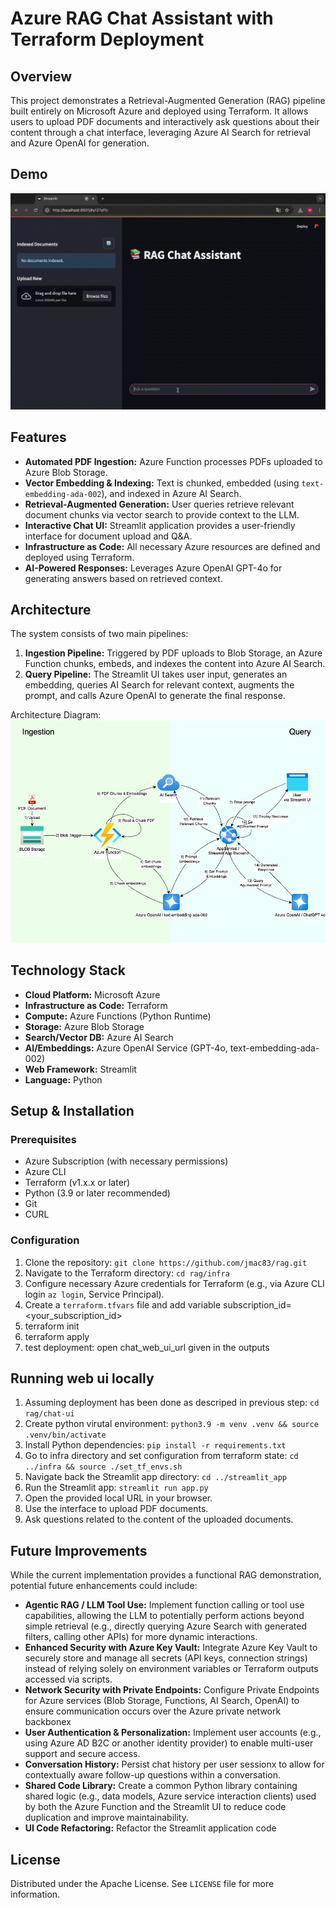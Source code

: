 # Azure RAG Chat Assistant with Terraform Deployment

## Overview
This project demonstrates a Retrieval-Augmented Generation (RAG) pipeline built entirely on Microsoft Azure and deployed using Terraform. It allows users to upload PDF documents and interactively ask questions about their content through a chat interface, leveraging Azure AI Search for retrieval and Azure OpenAI for generation.

## Demo
![Quick Demo](assets/demo.gif)

## Features

*   **Automated PDF Ingestion:** Azure Function processes PDFs uploaded to Azure Blob Storage.
*   **Vector Embedding & Indexing:** Text is chunked, embedded (using `text-embedding-ada-002`), and indexed in Azure AI Search.
*   **Retrieval-Augmented Generation:** User queries retrieve relevant document chunks via vector search to provide context to the LLM.
*   **Interactive Chat UI:** Streamlit application provides a user-friendly interface for document upload and Q&A.
*   **Infrastructure as Code:** All necessary Azure resources are defined and deployed using Terraform.
*   **AI-Powered Responses:** Leverages Azure OpenAI GPT-4o for generating answers based on retrieved context.

## Architecture
The system consists of two main pipelines:

1.  **Ingestion Pipeline:** Triggered by PDF uploads to Blob Storage, an Azure Function chunks, embeds, and indexes the content into Azure AI Search.
2.  **Query Pipeline:** The Streamlit UI takes user input, generates an embedding, queries AI Search for relevant context, augments the prompt, and calls Azure OpenAI to generate the final response.

Architecture Diagram:
![Architecture](assets/RAGDemoArchitecture.png)

## Technology Stack

*   **Cloud Platform:** Microsoft Azure
*   **Infrastructure as Code:** Terraform
*   **Compute:** Azure Functions (Python Runtime)
*   **Storage:** Azure Blob Storage
*   **Search/Vector DB:** Azure AI Search
*   **AI/Embeddings:** Azure OpenAI Service (GPT-4o, text-embedding-ada-002) 
*   **Web Framework:** Streamlit
*   **Language:** Python

## Setup & Installation

### Prerequisites

*   Azure Subscription (with necessary permissions)
*   Azure CLI
*   Terraform (v1.x.x or later)
*   Python (3.9 or later recommended)
*   Git
*   CURL

### Configuration

1.  Clone the repository: `git clone https://github.com/jmac83/rag.git`
2.  Navigate to the Terraform directory: `cd rag/infra` 
3.  Configure necessary Azure credentials for Terraform (e.g., via Azure CLI login `az login`, Service Principal).
4.  Create a `terraform.tfvars` file and add variable subscription_id=<your_subscription_id> 
5.  terraform init
6.  terraform apply
7.  test deployment: open chat_web_ui_url given in the outputs

## Running web ui locally

1.  Assuming deployment has been done as descriped in previous step: `cd rag/chat-ui`
2.  Create python virutal environment: `python3.9 -m venv .venv && source .venv/bin/activate`
3.  Install Python dependencies: `pip install -r requirements.txt`
4.  Go to infra directory and set configuration from terraform state: `cd ../infra && source ./set_tf_envs.sh`
5.  Navigate back the Streamlit app directory: `cd ../streamlit_app` 
6.  Run the Streamlit app: `streamlit run app.py` 
7.  Open the provided local URL in your browser.
8.  Use the interface to upload PDF documents.
9.  Ask questions related to the content of the uploaded documents.

## Future Improvements

While the current implementation provides a functional RAG demonstration, potential future enhancements could include:

*   **Agentic RAG / LLM Tool Use:** Implement function calling or tool use capabilities, allowing the LLM to potentially perform actions beyond simple retrieval (e.g., directly querying Azure Search with generated filters, calling other APIs) for more dynamic interactions.
*   **Enhanced Security with Azure Key Vault:** Integrate Azure Key Vault to securely store and manage all secrets (API keys, connection strings) instead of relying solely on environment variables or Terraform outputs accessed via scripts.
*   **Network Security with Private Endpoints:** Configure Private Endpoints for Azure services (Blob Storage, Functions, AI Search, OpenAI) to ensure communication occurs over the Azure private network backbonex
*   **User Authentication & Personalization:** Implement user accounts (e.g., using Azure AD B2C or another identity provider) to enable multi-user support and secure access.
*   **Conversation History:** Persist chat history per user sessionx to allow for contextually aware follow-up questions within a conversation.
*   **Shared Code Library:** Create a common Python library containing shared logic (e.g., data models, Azure service interaction clients) used by both the Azure Function and the Streamlit UI to reduce code duplication and improve maintainability.
*   **UI Code Refactoring:** Refactor the Streamlit application code 

## License

Distributed under the Apache License. See `LICENSE` file for more information.